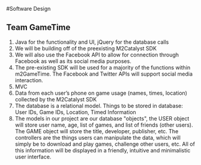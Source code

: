 #Software Design

## Team GameTime

1. Java for the functionality and UI, jQuery for the database calls 
2. We will be building off of the preexisting M2Catalyst SDK
3. We will also use the Facebook API to allow for connection through Facebook as well as its social media purposes.
4. The pre-existing SDK will be used for a majority of the functions within m2GameTime. The Facebook and Twitter APIs will support social media interaction.
5. MVC
6. Data from each user’s phone on game usage (names, times, location) collected by the M2Catalyst SDK
7. The database is a relational model. Things to be stored in database: User IDs, Game IDs, Location, Timed Information
8. The models in our project are our database "objects", the USER object will store user name, age, list of games, and list of friends (other users). The GAME object will store the title, developer, publisher, etc. The controllers are the things users can manipulate the data, which will simply be to download and play games, challenge other users, etc. All of this information will be displayed in a friendly, intuitive and minimalistic user interface. 
